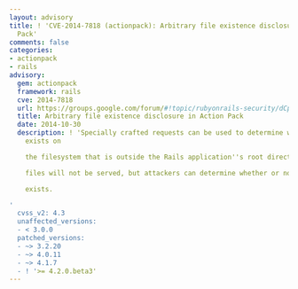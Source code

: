 ```yaml
---
layout: advisory
title: ! 'CVE-2014-7818 (actionpack): Arbitrary file existence disclosure in Action
  Pack'
comments: false
categories:
- actionpack
- rails
advisory:
  gem: actionpack
  framework: rails
  cve: 2014-7818
  url: https://groups.google.com/forum/#!topic/rubyonrails-security/dCp7duBiQgo
  title: Arbitrary file existence disclosure in Action Pack
  date: 2014-10-30
  description: ! 'Specially crafted requests can be used to determine whether a file
    exists on

    the filesystem that is outside the Rails application''s root directory.  The

    files will not be served, but attackers can determine whether or not the file

    exists.

'
  cvss_v2: 4.3
  unaffected_versions:
  - < 3.0.0
  patched_versions:
  - ~> 3.2.20
  - ~> 4.0.11
  - ~> 4.1.7
  - ! '>= 4.2.0.beta3'
---
```

